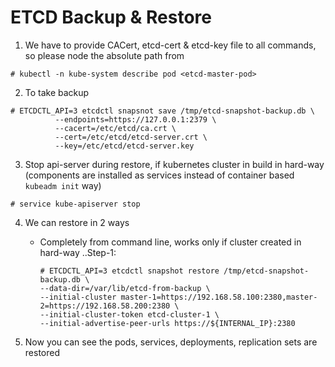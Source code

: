 # ETCD Backup & Restore

1. We have to provide CACert, etcd-cert & etcd-key file to all commands, so please node the absolute path from 
``` 
# kubectl -n kube-system describe pod <etcd-master-pod> 
```

2. To take backup 
``` 
# ETCDCTL_API=3 etcdctl snapsnot save /tmp/etcd-snapshot-backup.db \
          --endpoints=https://127.0.0.1:2379 \
          --cacert=/etc/etcd/ca.crt \
          --cert=/etc/etcd/etcd-server.crt \
          --key=/etc/etcd/etcd-server.key 
```

3. Stop api-server during restore, if kubernetes cluster in build in hard-way (components are installed as services instead of container based `kubeadm init` way)
``` 
# service kube-apiserver stop 
```

4. We can restore in 2 ways 
	* Completely from command line, works only if cluster created in hard-way
		..Step-1: 
		```
		# ETCDCTL_API=3 etcdctl snapshot restore /tmp/etcd-snapshot-backup.db \
		--data-dir=/var/lib/etcd-from-backup \
		--initial-cluster master-1=https://192.168.58.100:2380,master-2=https://192.168.58.200:2380 \
		--initial-cluster-token etcd-cluster-1 \
		--initial-advertise-peer-urls https://${INTERNAL_IP}:2380 
	   	```
	

5. Now you can see the pods, services, deployments, replication sets are restored
